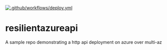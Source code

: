 [![.github/workflows/deploy.yml](https://github.com/haripraghash/resilientazureapi/actions/workflows/deploy.yml/badge.svg?branch=main)](https://github.com/haripraghash/resilientazureapi/actions/workflows/deploy.yml)
# resilientazureapi
A sample repo demonstrating a http api deployment on azure over multi-az
